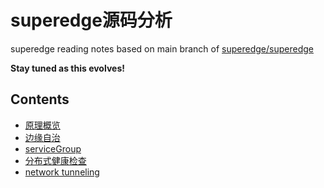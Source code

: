 superedge源码分析
===============

superedge reading notes based on main branch of [superedge/superedge](https://github.com/superedge/superedge)

**Stay tuned as this evolves!**

## Contents

* [原理概览](arch_principle.md)
* [边缘自治](edge-autonomy/README.md)
* [serviceGroup](servicegroup/README.md)
* [分布式健康检查](edge-health.md)
* [network tunneling](network-tunnel.md)
